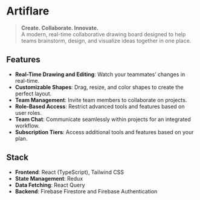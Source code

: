 # Artiflare

> **Create. Collaborate. Innovate.**  
A modern, real-time collaborative drawing board designed to help teams brainstorm, design, and visualize ideas together in one place.

## Features

- **Real-Time Drawing and Editing**: Watch your teammates’ changes in real-time.
- **Customizable Shapes**: Drag, resize, and color shapes to create the perfect layout.
- **Team Management**: Invite team members to collaborate on projects.
- **Role-Based Access**: Restrict advanced tools and features based on user roles.
- **Team Chat**: Communicate seamlessly within projects for an integrated workflow.
- **Subscription Tiers**: Access additional tools and features based on your plan.

## Stack

- **Frontend**: React (TypeScript), Tailwind CSS
- **State Management**: Redux
- **Data Fetching**: React Query
- **Backend**: Firebase Firestore and Firebase Authentication
